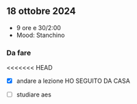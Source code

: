 ## 18 ottobre 2024

- 9 ore e 30/2:00
- Mood: Stanchino

### Da fare

<<<<<<< HEAD
- [x] andare a lezione HO SEGUITO DA CASA
- [ ] studiare aes




